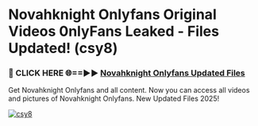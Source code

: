 # Novahknight Onlyfans Original Videos 0nlyFans Leaked - Files Updated! (csy8)

<h3>🔴 CLICK HERE 🌐==►► <a href="https://tinyurl.com/2m67pmp6" rel="nofollow">Novahknight Onlyfans Updated Files</a></h3>

Get Novahknight Onlyfans and all content. Now you can access all videos and pictures of Novahknight Onlyfans. New Updated Files 2025!

[![csy8](https://i.imgur.com/H4QAA4z.gif)](https://tinyurl.com/2m67pmp6)